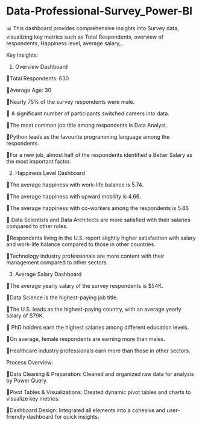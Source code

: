 # Data-Professional-Survey_Power-BI

📊 This dashboard provides comprehensive insights into Survey data, visualizing key metrics such as Total Respondents, overview of respondents, Happiness level, average salary,..


Key Insights:

1. Overview Dashboard 

🔹Total Respondents: 630

🔹Average Age: 30 

🔹Nearly 75% of the survey respondents were male.

🔹 A significant number of participants switched careers into data.

🔹The most common job title among respondents is Data Analyst.

🔹Python leads as the favourite programming language among the respondents.

🔹For a new job, almost half of the respondents identified a Better Salary as the most important factor.

2. Happiness Level Dashboard

🔹The average happiness with work-life balance is 5.74.

🔹The average happiness with upward mobility is 4.66.

🔹The average happiness with co-workers among the respondents is 5.86

🔹 Data Scientists and Data Architects are more satisfied with their salaries compared to other roles.

🔹Respondents living in the U.S. report slightly higher satisfaction with salary and work-life balance compared to those in other countries.

🔹Technology industry professionals are more content with their management compared to other sectors.

3. Average Salary Dashboard

🔹The average yearly salary of the survey respondents is $54K.

🔹Data Science is the highest-paying job title.

🔹The U.S. leads as the highest-paying country, with an average yearly salary of $79K.

🔹 PhD holders earn the highest salaries among different education levels.

🔹On average, female respondents are earning more than males.

🔹Healthcare industry professionals earn more than those in other sectors.

Process Overview:

🔹Data Cleaning & Preparation: Cleaned and organized raw data for analysis by Power Query.

🔹Pivot Tables & Visualizations: Created dynamic pivot tables and charts to visualize key metrics.

🔹Dashboard Design: Integrated all elements into a cohesive and user-friendly dashboard for quick insights.
